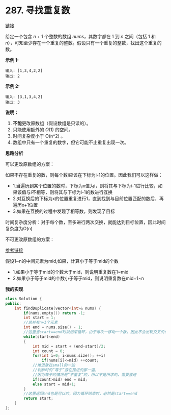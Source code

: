 # 287. 寻找重复数

[链接](https://leetcode-cn.com/problems/find-the-duplicate-number/description/)

给定一个包含 *n* + 1 个整数的数组 *nums*，其数字都在 1 到 *n* 之间（包括 1 和 *n*），可知至少存在一个重复的整数。假设只有一个重复的整数，找出这个重复的数。

**示例 1:**

```
输入: [1,3,4,2,2]
输出: 2
```

**示例 2:**

```
输入: [3,1,3,4,2]
输出: 3
```

**说明：**

1. **不能**更改原数组（假设数组是只读的）。
2. 只能使用额外的 *O*(1) 的空间。
3. 时间复杂度小于 O(n^2) 。
4. 数组中只有一个重复的数字，但它可能不止重复出现一次。

**思路分析**

可以更改原数组的方案：

如果不存在重复的数，则每个数i应该在下标为i-1的位置。因此我们可以这样做：

- 1.当遍历到某个位置的数时，下标为x值为i，则将其与下标为i-1进行比较，如果该值与i不相等，则将其与下标为i-1的数进行互换
- 2.对互换后的下标为x的位置重复进行1，直到找到与目前位置匹配的数后，再遍历x+1位置
- 3.如果在互换的过程中发现了相等数，则发现了目标

时间复杂度分析：对于每个数，至多进行两次交换，就能达到目标位置，因此时间复杂度为O(n)

不可更改原数组的方案：

[参考链接](https://github.com/arkingc/leetcode/tree/master/287.Find%20the%20Duplicate%20Number)

假设1~n的中间元素为mid,如果，计算小于等于mid的个数

- 1.如果小于等于mid的个数大于mid，则说明重复数在1~mid
- 2.如果小于等于mid的个数小于等于mid，则说明重复数在mid+1~n

**我的实现**

```c++
class Solution {
public:
    int findDuplicate(vector<int>& nums) {
        if(nums.empty()) return -1;
        int start = 1;
        //总共有n+1个元素
        int end = nums.size() - 1;
        //这里当start==end时就结束循环，由于每次一移动一个数，因此不会出现交叉的情况
        while(start<end)
        {
            int mid = start + (end-start)/2;
            int count = 0;
            for(int i=0; i<nums.size(); ++i)
                if(nums[i]<=mid) ++count;
            //推进放在small的一边
            //判断时的“等于”放在推进的那一遍，
            //因为等于的情况是“不重复”的，所以不是所求的，需要推进
            if(count>mid) end = mid;
            else start = mid+1;
        }
        //这里返回end也是可以的，因为循环结束时，必然是start==end
        return start;
    }
};
```

